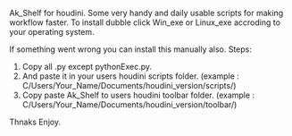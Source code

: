 Ak_Shelf for houdini.
Some very handy and daily usable scripts for making workflow faster.
To install dubble click Win_exe or Linux_exe accroding to your operating system.

If something went wrong you can install this manually also.
Steps:
1) Copy all .py except pythonExec.py.
2) And paste it in your users houdini scripts folder. (example : C/Users/Your_Name/Documents/houdini_version/scripts/)
3) Copy paste Ak_Shelf to users houdini toolbar folder. (example : C/Users/Your_Name/Documents/houdini_version/toolbar/)

Thnaks Enjoy.
